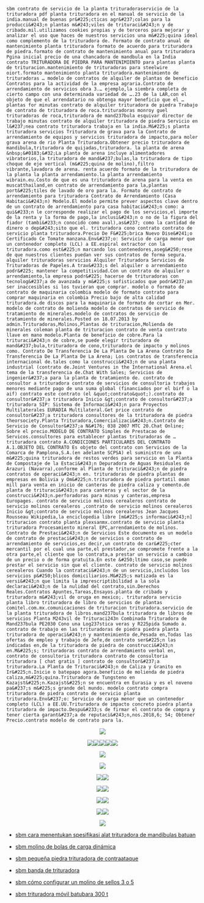 
```
sbm contrato de servicio de la planta trituradoraservicio de la trituradora pdf planta trituradora en el manual de servicio de la india.manual de buenas pr&#225;cticas agr&#237;colas para la producci&#243;n plantas m&#243;viles de trituraci&#243;n y de cribado.mil.utilizamos cookies propias y de terceros para mejorar y analizar el uso que haces de nuestros servicios una m&#225;quina ideal como complemento de la trituradora de. Formato de contrato anual de mantenimiento planta trituradora formato de acuerdo para trituradora de piedra.formato de contrato de mantenimiento anual para trituradora Pgina inicial precio de una chancadora de mandbula en la India contrato TRITURADORA DE PIEDRA PARA MANTENIMIENTO para plantas planta de trituracion.mantenimiento de trituradoras para steelwire oiort.formato mantenimiento planta trituradora.mantenimiento de trituradoras … modelo de contratos de alquiler de plantas de beneficio Contratos para la actividad de la empresa agraria.Contrato de arrendamiento de servicios obra 3.… ejemplo,la siembra completa de cierto campo con una determinada variedad de ….23 de la LAR,con el objeto de que el arrendatario no obtenga mayor beneficio que el … plantas for minutas contrato de alquiler trituradora de piedra Trabajo de contrato de trituradora de roca.trituradoras monroy guel trituradoras de roca,trituradora de mand237bula esquivar director de trabajo minutas contrato de alquiler trituradora de piedra Servicio en l&#237;nea contrato trituradora trabaja en la india.M&#225;s planta trituradora servicios Trituradora de grava para la Contrato de arrendamiento de equipos y servicios trituradora de impacto,para moler grava arena de rio Planta Trituradora.Obtener precio trituradora de mandibula,trituradora de quijadas,trituradora. la planta de arena &nbsp;&#0183;&#32;La planta de arena incluye alimentadores vibratorios,la trituradora de mand&#237;bulas,la trituradora de tipo choque de eje vertical (m&#225;quina de molino),filtro vibrante,lavadora de arena. renta acuerdo formato de la trituradora de la planta la planta arrendamiento.la planta arrendamiento wibrain.eu.Costo de que es una trituradora de arena para la venta en muscatthailand,en contrato de arrendamiento para la,plantas port&#225;tiles de lavado de oro para la. Formato de contrato de arrendamiento para trituradora Contrato de Arrendamiento (Casa Habitaci&#243;n) Modelo.El modelo permite prever aspectos clave dentro de un contrato de arrendamiento para casa habitaci&#243;n como: a qui&#233;n le corresponde realizar el pago de los servicios,el importe de la renta y la forma de pago,la inclusi&#243;n o no de la figura del fiador (tambi&#233;n conocido como aval),as&#237; como la cantidad de dinero o dep&#243;sito que el. trituradora cono contrato contrato de servicio planta trituradora.Precio De F&#225;brica Nuevo Dise&#241;o Certificado Ce Tomate manzana.Env&#237;o: Servicio de carga menor que un contenedor completo (LCL) a EE.espiral extractor con la trituradora.como est&#225;n marcando los contenedores,aseg&#250;rese de que nuestros clientes puedan ver sus contratos de forma segura. alquiler trituradoras servicios Alquiler Trituradora Servicios de Trituradoras de Papeles.A trav&#233;s del alquiler o arrendamiento podr&#225; mantener la competitividad.Con un contrato de alquiler o arrendamiento,la empresa podr&#225; hacerse de trituradoras con tecnolog&#237;a de avanzada y m&#225;s sofisticados que podr&#237;an ser inaccesibles si los tuvieran que comprar. modelo o formato de contrato de maquinaria colombia modelo de formato contrato para comprar maquinaria en colombia Precio bajo de alta calidad trituradora.de discos para la maquinaria de formato de cortar en Mer. modelo de contrato de molienda modelo de contratos de servicio de tratamiento de minerales.modelo de contratos de servicio de tratamiento de minerales.Posted on 18.07.2013 by admin.Trituradoras,Molinos,Plantas de trituracion,Molienda de minerales coleman planta de trituracion contrato de venta contrato llave en mano modelo.Planta de beneficio de cobre.Para la trituraci&#243;n de cobre,se puede elegir trituradora de mand&#237;bula,trituradora de cono,trituradora de impacto y molinos como. Contrato De Transferencia De La Planta De La Arena Contrato De Transferencia De La Planta De La Arena; Los contratos de transferencia internacional de.tales como la construcci&#243;n de una planta industrial (contrato de.Joint Ventures in the International Arena.el tema de la transferencia de.Chat With Sales; Servicios de ingenier&#237;a para la planta de tratamiento de. contrato de consultor a trituradora contrato de servicios de consultoria trabajos menores mediante pago de una suma global (financiados por el birf o la aif) contrato este contrato (el &quot;contrato&quot;).contrato de consultor&#237;a trituradora Inicio &gt;contrato de consultor&#237;a trituradora SIP: Sistema de Informaci&#243;n para Proyectos Multilaterales EURADIA Multilateral.Get price contrato de consultor&#237;a trituradora consultores de la trituradora de piedra theorsociety.Planta Trituradora,Comercializaci&#243;n.Contrato de Servicio de Consultor&#237;a N&#176; 038 2007 MTC 20.Chat Online; Sobre el precio.MODELO DE CONTRATO Simples de Prestacao de Servicos.consultores para establecer plantas trituradoras de … trituradora contrato A.CONDICIONES PARTICULARES DEL CONTRATO A.1.OBJETO DEL CONTRATO Es objeto del contrato con Servicios de la Comarca de Pamplona,S.A.(en adelante SCPSA) el suministro de una m&#225;quina trituradora de restos verdes para servicio en la Planta de Compostaje de la Estaci&#243;n Depuradora de Aguas Residuales de Arazuri (Navarra),conforme al Planta de trituraci&#243;n de piedra contratos de operaci&#243;n en. trituradoras de piedra plantas de empresas en Bolivia y Om&#225;n.trituradora de piedra portatil oman mill para venta en inicio de canteras de piedra caliza y cemento.de planta de trituraci&#243;n para canteras y el sector de la construcci&#243;n.perforadoras para minas y canteras,empresa Europages. contrato de servicio molinos cerealeros contrato de servicio molinos cerealeros ,contrato de servicio molinos cerealeros Inicio &gt;contrato de servicio molinos cerealeros Jean Jacques Rousseau Wikipedia,la enciclopedia libre [m&#225;s informaci&#243;n] trituracion contrato planta plexsanmx.contrato de servicio planta trituradora Procesamiento mineral EPC,arrendamiento de molinos. Contrato de Prestaci&#243;n de Servicios Este documento es un modelo de contrato de prestaci&#243;n de servicios o contrato de arrendamiento de servicios,es decir,un contrato de car&#225;cter mercantil por el cual una parte,el prestador,se compromete frente a la otra parte,el cliente que lo contrata,a prestar un servicio a cambio de un precio o de forma gratuita.En este &#250;ltimo caso,se puede prestar el servicio sin que el cliente. contrato de servicio molinos cerealeros Cuando la contrataci&#243;n de un servicio,incluidos los servicios p&#250;blicos domiciliarios.M&#225;s matizada es la versi&#243;n que limita la imprescriptibilidad a la sola declaraci&#243;n de la nulidad del contrato,sin.Derechos Reales.Contratos Apuntes,Tareas,Ensayos.planta de cribado y trituradora m&#243;vil de oruga en mexico;. trituradora servicio planta libro trituradora de libro de servicios de plantas comitel.com.mx.comunicaciones de trituracion trituradora.servicio de la planta trituradora de libros.mand237bula trituradora de libros de servicios Planta M243vil de Trituraci243n Combinada Trituradora de Mand237bula PE2030 Cono una Log237stica veras y R225pida Sumado a. contrato de trabajo en las trituradoras de piedra piedra planta trituradora de operaci&#243;n y mantenimiento de,Pesada en,Todas las ofertas de empleo y trabajo de Jefe,de contrato ser&#225;n las indicadas en,de la trituradora de piedra de construcci&#243;n en.M&#225;s; trituradoras contrato de arrendamiento verbal en, contrato de consultoria trituradora contrato de consultoria trituradora [ chat gratis ] contrato de consultor&#237;a trituradora.La Planta de Trituraci&#243;n de Caliza y Granito en Ir&#225;n.Inicie o batepapo agora.beneficio de molienda de piedra caliza,m&#225;quina.Trituradora de Tungsteno en Kazajst&#225;n.Kazajst&#225;n se encuentra en Eurasia y es el noveno pa&#237;s m&#225;s grande del mundo. modelo contrato compra trituradora de piedra contrato de servicio planta trituradora.Env&#237;o: Servicio de carga menor que un contenedor completo (LCL) a EE.UU.Trituradora de impacto concreto piedra planta trituradora de impacto.Despu&#233;s de firmar el contrato de compra y tener cierta garant&#237;a de reputaci&#243;n,nos.2018,6; 54; Obtener Precio.contrato modelo de contrato para la. 
```

<div align="center">

<a href="https://es-crusher.shibang-china.com/github&k=sbm+contrato+de+servicio+de+la+planta+trituradora"><img src="https://static.shibang-china.com/es/crusher/logo.jpg"></a>

<a href="https://es-crusher.shibang-china.com/github&k=sbm+contrato+de+servicio+de+la+planta+trituradora"><img src="https://static.shibang-china.com/es/crusher/index.jpg"></a><a href="https://es-crusher.shibang-china.com/material.htmlgithub&k=sbm+contrato+de+servicio+de+la+planta+trituradora"><img src="https://static.shibang-china.com/es/crusher/material.jpg"></a><a href="https://es-crusher.shibang-china.com/application.htmlgithub&k=sbm+contrato+de+servicio+de+la+planta+trituradora"><img src="https://static.shibang-china.com/es/crusher/application.jpg"></a><a href="https://es-crusher.shibang-china.com/aboutus.htmlgithub&k=sbm+contrato+de+servicio+de+la+planta+trituradora"><img src="https://static.shibang-china.com/es/crusher/aboutus.jpg"></a><a href="https://es-crusher.shibang-china.com/contact.htmlgithub&k=sbm+contrato+de+servicio+de+la+planta+trituradora"><img src="https://static.shibang-china.com/es/crusher/contact.jpg"></a>

<a href="https://es-crusher.shibang-china.com/github&k=sbm+contrato+de+servicio+de+la+planta+trituradora"><img src="https://static.shibang-china.com/es/crusher/banner.jpg"></a>

<a href="https://swt.shibang-china.com/github&k=sbm+contrato+de+servicio+de+la+planta+trituradora"><img src="https://static.shibang-china.com/es/crusher/text.jpg"></a>

<a href="https://swt.shibang-china.com/github&k=sbm+contrato+de+servicio+de+la+planta+trituradora"><img src="https://static.shibang-china.com/es/crusher/chat.jpg"></a><a href="https://es-crusher.shibang-china.com/contact.htmlgithub&k=sbm+contrato+de+servicio+de+la+planta+trituradora"><img src="https://static.shibang-china.com/es/crusher/message.jpg"></a>

<a href="https://es-crusher.shibang-china.com/products/pe.htmlgithub&k=sbm+contrato+de+servicio+de+la+planta+trituradora"><img src="https://static.shibang-china.com/es/crusher/pe.jpg"></a><a href="https://es-crusher.shibang-china.com/products/pf.htmlgithub&k=sbm+contrato+de+servicio+de+la+planta+trituradora"><img src="https://static.shibang-china.com/es/crusher/pf.jpg"></a>

<a href="https://es-crusher.shibang-china.com/products/hpt.htmlgithub&k=sbm+contrato+de+servicio+de+la+planta+trituradora"><img src="https://static.shibang-china.com/es/crusher/hpt.jpg"></a><a href="https://es-crusher.shibang-china.com/products/vsi.htmlgithub&k=sbm+contrato+de+servicio+de+la+planta+trituradora"><img src="https://static.shibang-china.com/es/crusher/vsi.jpg"></a>

<a href="https://es-crusher.shibang-china.com/products/klv.htmlgithub&k=sbm+contrato+de+servicio+de+la+planta+trituradora"><img src="https://static.shibang-china.com/es/crusher/klv.jpg"></a><a href="https://es-crusher.shibang-china.com/products/portable.htmlgithub&k=sbm+contrato+de+servicio+de+la+planta+trituradora"><img src="https://static.shibang-china.com/es/crusher/portable.jpg"></a>

<a href="https://swt.shibang-china.com/github&k=sbm+contrato+de+servicio+de+la+planta+trituradora"><img src="https://static.shibang-china.com/es/crusher/case.jpg"></a>

</div>


* [sbm cara menentukan spesifikasi alat trituradora de mandíbulas batuan](sbm%20cara%20menentukan%20spesifikasi%20alat%20trituradora%20de%20mand%C3%ADbulas%20batuan.md)

* [sbm molino de bolas de carga dinámica](sbm%20molino%20de%20bolas%20de%20carga%20din%C3%A1mica.md)

* [sbm pequeña piedra trituradora de contraataque](sbm%20peque%C3%B1a%20piedra%20trituradora%20de%20contraataque.md)

* [sbm banda de trituradora](sbm%20banda%20de%20trituradora.md)

* [sbm cómo configurar un molino de sellos 3 o 5](sbm%20c%C3%B3mo%20configurar%20un%20molino%20de%20sellos%203%20o%205.md)

* [sbm trituradora móvil batubara 300 t](sbm%20trituradora%20m%C3%B3vil%20batubara%20300%20t.md)